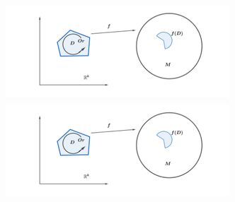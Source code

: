 ![chain](http://github.com/McFuing/images-hosting/raw/main/images/chain.6it5g7g3mg80.png)

<img src="https://github.com/McFuing/images-hosting/raw/main/images/chain.6it5g7g3mg80.png" alt="chain" />
<!--stackedit_data:
eyJoaXN0b3J5IjpbMTc3MTIxOTYyNCwtMjA4ODc0NjYxMiwtOD
cyNjE3MTMwLC04NzI2MTcxMzAsMjI5Mzc3ODMyLC0yMDg4NzQ2
NjEyLDQ5NzgxODgxMCwtNzMzOTIwNTk0LC0xMDEyNjIyOTA4LC
0yMDc2ODkyMTY1LC02NDk3OTUxOTVdfQ==
-->